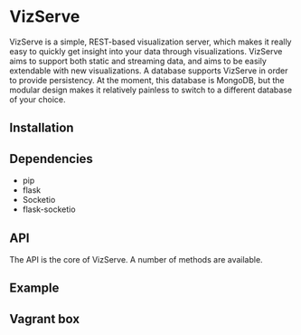 # VizServe
VizServe is a simple, REST-based visualization server, which makes it really easy to quickly get insight into your data through visualizations. VizServe aims to support both static and streaming data, and aims to be easily extendable with new visualizations. A database supports VizServe in order to provide persistency. At the moment, this database is MongoDB, but the modular design makes it relatively painless to switch to a different database of your choice.

## Installation

## Dependencies
- pip
- flask
- Socketio
- flask-socketio

## API
The API is the core of VizServe. A number of methods are available.

## Example

## Vagrant box
